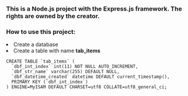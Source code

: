 <h3>This is a Node.js project with the Express.js framework. 
The rights are owned by the creator.</h3>


### How to use this project:

<li>Create a database</li>
<li>Create a table with name <b>tab_items</b></li>


```
CREATE TABLE `tab_items` (
  `dbf_int_index` int(11) NOT NULL AUTO_INCREMENT,
  `dbf_str_name` varchar(255) DEFAULT NULL,
  `dbf_datetime_created` datetime DEFAULT current_timestamp(),
  PRIMARY KEY (`dbf_int_index`)
) ENGINE=MyISAM DEFAULT CHARSET=utf8 COLLATE=utf8_general_ci;
